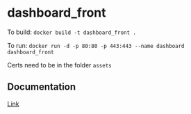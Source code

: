 # dashboard_front
To build: `docker build -t dashboard_front .`

To run: `docker run -d -p 80:80 -p 443:443 --name dashboard dashboard_front`

Certs need to be in the folder `assets`

## Documentation
[Link](https://docs.google.com/document/d/1RpnnZCF_Tahlq4kmKv6ym8su6mVq3l76Qbndw0sdfL0/edit?usp=sharing)
